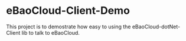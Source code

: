 # eBaoCloud-Client-Demo

This project is to demostrate how easy to using the eBaoCloud-dotNet-Client lib to talk to eBaoCloud.
